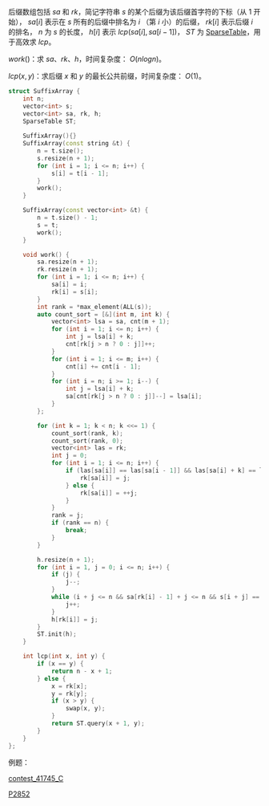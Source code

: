 后缀数组包括 $sa$ 和 $rk$，简记字符串 $s$ 的某个后缀为该后缀首字符的下标（从 $1$ 开始）， $sa[i]$ 表示在 $s$ 所有的后缀中排名为 $i$ （第 $i$ 小）的后缀， $rk[i]$ 表示后缀 $i$ 的排名， $n$ 为 $s$ 的长度， $h[i]$ 表示 $lcp(sa[i],sa[i - 1])$， $ST$ 为 [SparseTable](https://github.com/xiojoy/Templates-for-Competitive-Programming/blob/main/data%20structure/SparseTable.md)，用于高效求 $lcp$。

$work()$：求 $sa、rk、h$，时间复杂度： $O(nlogn)$。

$lcp(x, y)$：求后缀 $x$ 和 $y$ 的最长公共前缀，时间复杂度： $O(1)$。

```C++
struct SuffixArray {
    int n;
    vector<int> s;
    vector<int> sa, rk, h;
    SparseTable ST;
    
    SuffixArray(){}        
    SuffixArray(const string &t) {
        n = t.size();
        s.resize(n + 1);
        for (int i = 1; i <= n; i++) {
            s[i] = t[i - 1];
        }
        work();
    }

    SuffixArray(const vector<int> &t) {
        n = t.size() - 1;        
        s = t;
        work();
    }

    void work() {
        sa.resize(n + 1);
        rk.resize(n + 1);
        for (int i = 1; i <= n; i++) {
            sa[i] = i; 
            rk[i] = s[i];
        }
        int rank = *max_element(ALL(s));
        auto count_sort = [&](int m, int k) {
            vector<int> lsa = sa, cnt(m + 1);
            for (int i = 1; i <= n; i++) {
                int j = lsa[i] + k;
                cnt[rk[j > n ? 0 : j]]++;
            }
            for (int i = 1; i <= m; i++) {
                cnt[i] += cnt[i - 1];
            }
            for (int i = n; i >= 1; i--) {
                int j = lsa[i] + k;
                sa[cnt[rk[j > n ? 0 : j]]--] = lsa[i];
            }
        };

        for (int k = 1; k < n; k <<= 1) {
            count_sort(rank, k);
            count_sort(rank, 0);
            vector<int> las = rk;
            int j = 0;
            for (int i = 1; i <= n; i++) {
                if (las[sa[i]] == las[sa[i - 1]] && las[sa[i] + k] == las[sa[i - 1] + k]) {
                    rk[sa[i]] = j;
                } else {
                    rk[sa[i]] = ++j;
                }
            }
            rank = j;
            if (rank == n) {
                break;
            }
        }

        h.resize(n + 1);
        for (int i = 1, j = 0; i <= n; i++) {
            if (j) {
                j--;
            }
            while (i + j <= n && sa[rk[i] - 1] + j <= n && s[i + j] == s[sa[rk[i] - 1] + j]) {
                j++;
            }
            h[rk[i]] = j;
        }
        ST.init(h);
    }

    int lcp(int x, int y) {
        if (x == y) {
            return n - x + 1;
        } else {
            x = rk[x];
            y = rk[y];
            if (x > y) {
                swap(x, y);
            }
            return ST.query(x + 1, y);
        }
    }
};
```

例题：

[contest_41745_C](https://ac.nowcoder.com/acm/contest/41745/C)

[P2852](https://www.luogu.com.cn/problem/P2852)

